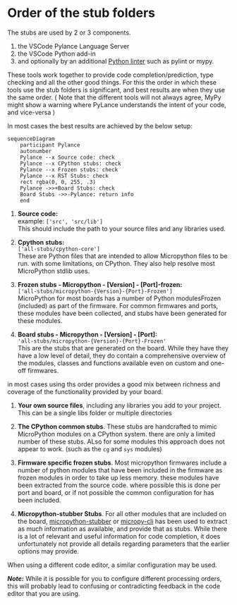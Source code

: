 # Order of the stub folders

The stubs are used by 2 or 3 components.
 1. the VSCode Pylance Language Server
 2. the VSCode Python add-in
 3. and optionally by an additional [Python linter](https://code.visualstudio.com/docs/python/linting#_specific-linters) such as pylint or mypy.
 
These  tools work together to provide code completion/prediction, type checking and all the other good things.
For this the order in which these tools use  the stub folders is significant, and best results are when they use the same order. 
( Note that the different tools will not always agree, MyPy might show a warning where PyLance understands the intent of your code, and vice-versa )

In most cases the best results are achieved by the below setup:

```{mermaid}
sequenceDiagram
    participant Pylance
    autonumber
    Pylance --x Source code: check 
    Pylance --x CPython stubs: check 
    Pylance --x Frozen stubs: check 
    Pylance --x RST Stubs: check 
    rect rgba(0, 0, 255, .3)
    Pylance ->>+Board Stubs: check
    Board Stubs ->>-Pylance: return info 
    end
```
 1. **Source code:**  
   example: `['src', 'src/lib'] `  
   This should include the path to your source files and any libraries used.  

 2. **Cpython stubs:**  
   `['all-stubs/cpython-core'] `  
   These are Python files that are intended to allow Micropython files to be run. with some limitations, on CPython. They also help resolve most MicroPython stdlib uses.

 3. **Frozen stubs - Micropython - [Version] - [Port]-frozen:**  
    `['all-stubs/micropython-{Version}-{Port}-Frozen']`  
    MicroPython for most boards has a number of Python modulesFrozen (included) as part of the firmware.
    For common firmwares and ports, these modules have been collected, and stubs have been generated for these modules.

 4. **Board stubs - Micropython - [Version] - [Port]:**  
   ` 'all-stubs/micropython-{Version}-{Port}-Frozen' `  
   This are the stubs that are generated on the board.
   While they have they have a low level of detail, they do contain a comprehensive overview of the modules, classes and functions available even on custom and one-off firmwares.

in most cases using ths order provides a good mix between richness and coverage of the functionality provided by your board.


 1. **Your own source files**, including any libraries you add to your project.
 This can be a single libs folder or multiple directories

 2. **The CPython common stubs**. These stubs are handcrafted to mimic MicroPython modules on a CPython system.
 there are only a limited number of these stubs. ALso for some modules this approach does not appear to work. (such as the `cg` and `sys` modules)

 3. **Firmware specific frozen stubs**. Most micropython firmwares include a number of python modules that have been included in the firmware as frozen modules in order to take up less memory.
 these modules have been extracted from the source code. where possible this is done per port and board,  or if not possible the common configuration for has been included.

 4. **Micropython-stubber Stubs**. For all other modules that are included on the board, [micropython-stubber](https://github.com/Josverl/micropython-stubber) or [micropy-cli](https://github.com/BradenM/micropy-cli) has been used to extract as much information as available, and provide that as stubs. While there is a lot of relevant and useful information for code completion, it does unfortunately not provide all details regarding parameters that the earlier  options may provide.


When using a different code editor, a similar configuration may be used. 

 _**Note:**_ While it is possible for you to configure different processing orders, this will probably lead to confusing or contradicting feedback in the code editor that you are using.

